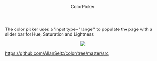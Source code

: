 <header>ColorPicker</header>
  <p>The color picker uses a 'input type="range"' to populate the page with a slider bar for Hue, Saturation and Lightness </p>
  <p align="center">
  <img src="./pics/color.png">
</p>

https://github.com/AllanSeitz/color/tree/master/src
